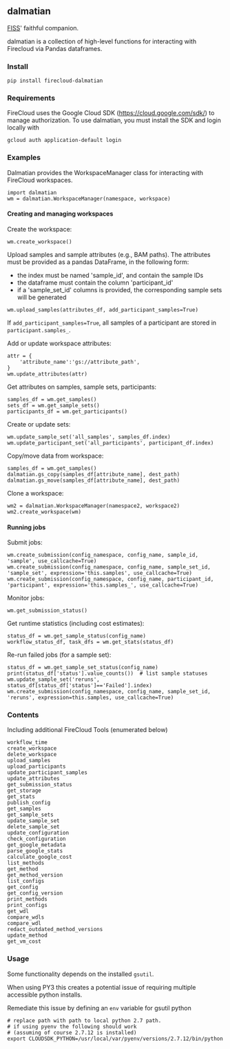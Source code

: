 
## dalmatian

[FISS](https://github.com/broadinstitute/fiss)' faithful companion.

dalmatian is a collection of high-level functions for interacting with Firecloud via Pandas dataframes.

### Install

`pip install firecloud-dalmatian`

### Requirements

FireCloud uses the Google Cloud SDK (https://cloud.google.com/sdk/) to manage authorization. To use dalmatian, you must install the SDK and login locally with

```
gcloud auth application-default login

```
### Examples
Dalmatian provides the WorkspaceManager class for interacting with FireCloud workspaces.
```
import dalmatian
wm = dalmatian.WorkspaceManager(namespace, workspace)
```

#### Creating and managing workspaces
Create the workspace:
```
wm.create_workspace()
```

Upload samples and sample attributes (e.g., BAM paths). The attributes must be provided as a pandas DataFrame, in the following form:
 * the index must be named 'sample_id', and contain the sample IDs
 * the dataframe must contain the column 'participant_id'
 * if a 'sample_set_id' columns is provided, the corresponding sample sets will be generated
```
wm.upload_samples(attributes_df, add_participant_samples=True)
```
If `add_participant_samples=True`, all samples of a participant are stored in `participant.samples_`.

Add or update workspace attributes:
```
attr = {
    'attribute_name':'gs://attribute_path',
}
wm.update_attributes(attr)
```

Get attributes on samples, sample sets, participants:
```
samples_df = wm.get_samples()
sets_df = wm.get_sample_sets()
participants_df = wm.get_participants()
```

Create or update sets:
```
wm.update_sample_set('all_samples', samples_df.index)
wm.update_participant_set('all_participants', participant_df.index)
```

Copy/move data from workspace:
```
samples_df = wm.get_samples()
dalmatian.gs_copy(samples_df[attribute_name], dest_path)
dalmatian.gs_move(samples_df[attribute_name], dest_path)
```

Clone a workspace:
```
wm2 = dalmatian.WorkspaceManager(namespace2, workspace2)
wm2.create_workspace(wm)
```

#### Running jobs
Submit jobs:
```
wm.create_submission(config_namespace, config_name, sample_id, 'sample', use_callcache=True)
wm.create_submission(config_namespace, config_name, sample_set_id, 'sample_set', expression='this.samples', use_callcache=True)
wm.create_submission(config_namespace, config_name, participant_id, 'participant', expression='this.samples_', use_callcache=True)
```

Monitor jobs:
```
wm.get_submission_status()
```

Get runtime statistics (including cost estimates):
```
status_df = wm.get_sample_status(config_name)
workflow_status_df, task_dfs = wm.get_stats(status_df)
```

Re-run failed jobs (for a sample set):
```
status_df = wm.get_sample_set_status(config_name)
print(status_df['status'].value_counts())  # list sample statuses
wm.update_sample_set('reruns', status_df[status_df['status']=='Failed'].index)
wm.create_submission(config_namespace, config_name, sample_set_id, 'reruns', expression=this.samples, use_callcache=True)
```

### Contents

Including additional FireCloud Tools (enumerated below)

```
workflow_time
create_workspace
delete_workspace
upload_samples
upload_participants
update_participant_samples
update_attributes
get_submission_status
get_storage
get_stats
publish_config
get_samples
get_sample_sets
update_sample_set
delete_sample_set
update_configuration
check_configuration
get_google_metadata
parse_google_stats
calculate_google_cost
list_methods
get_method
get_method_version
list_configs
get_config
get_config_version
print_methods
print_configs
get_wdl
compare_wdls
compare_wdl
redact_outdated_method_versions
update_method
get_vm_cost
```


### Usage

Some functionality depends on the installed `gsutil`.

When using PY3 this creates a potential issue of requiring multiple accessible python installs.

Remediate this issue by defining an `env` variable for gsutil python

```
# replace path with path to local python 2.7 path.
# if using pyenv the following should work
# (assuming of course 2.7.12 is installed)
export CLOUDSDK_PYTHON=/usr/local/var/pyenv/versions/2.7.12/bin/python
```
